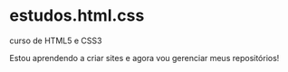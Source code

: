 # estudos.html.css
 curso de HTML5 e CSS3

 Estou aprendendo a criar sites e agora vou gerenciar meus repositórios!
